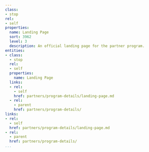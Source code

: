 ```yaml
---
class:
- stop
rel:
- self
properties:
  name: Landing Page
  sort: 3962
  level: 3
  description: An official landing page for the partner program.
entities:
- class:
  - stop
  rel:
  - self
  properties:
    name: Landing Page
  links:
  - rel:
    - self
    href: partners/program-details/landing-page.md
  - rel:
    - parent
    href: partners/program-details/
links:
- rel:
  - self
  href: partners/program-details/landing-page.md
- rel:
  - parent
  href: partners/program-details/
...
```

